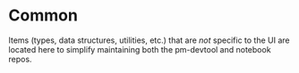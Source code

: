 # Common

Items (types, data structures, utilities, etc.) that are *not* specific to the UI
are located here to simplify maintaining both the pm-devtool and notebook repos.
